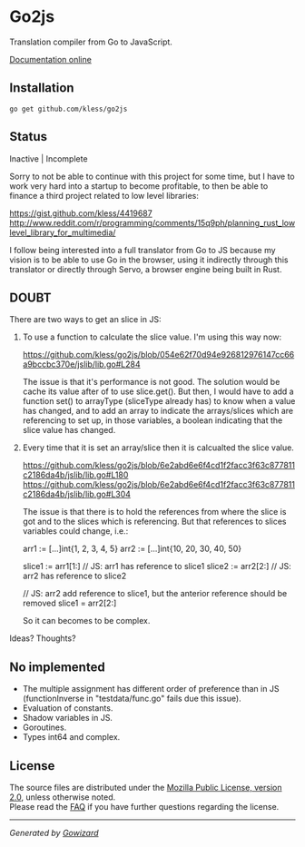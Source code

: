 Go2js
=====
Translation compiler from Go to JavaScript.

[Documentation online](http://godoc.org/github.com/kless/go2js)

## Installation

	go get github.com/kless/go2js

## Status

Inactive | Incomplete

Sorry to not be able to continue with this project for some time, but I have to
work very hard into a startup to become profitable, to then be able to finance
a third project related to low level libraries:

https://gist.github.com/kless/4419687  
http://www.reddit.com/r/programming/comments/15q9ph/planning_rust_lowlevel_library_for_multimedia/

I follow being interested into a full translator from Go to JS because my
vision is to be able to use Go in the browser, using it indirectly through this
translator or directly through Servo, a browser engine being built in Rust.

## DOUBT

There are two ways to get an slice in JS:

1. To use a function to calculate the slice value. I'm using this way now:

	https://github.com/kless/go2js/blob/054e62f70d94e926812976147cc66a9bccbc370e/jslib/lib.go#L284

	The issue is that it's performance is not good. The solution would be cache
	its value after of to use slice.get(). But then, I would have to add a function
	set() to arrayType (sliceType already has) to know when a value has changed,
	and to add an array to indicate the arrays/slices which are referencing to
	set up, in those variables, a boolean indicating that the slice value has changed.

2. Every time that it is set an array/slice then it is calcualted the slice value.

	https://github.com/kless/go2js/blob/6e2abd6e6f4cd1f2facc3f63c877811c2186da4b/jslib/lib.go#L180
	https://github.com/kless/go2js/blob/6e2abd6e6f4cd1f2facc3f63c877811c2186da4b/jslib/lib.go#L304

	The issue is that there is to hold the references from where the slice is
	got and to the slices which is referencing. But that references to slices
	variables could change, i.e.:

	arr1 := [...]int{1, 2, 3, 4, 5}
	arr2 := [...]int{10, 20, 30, 40, 50}

	slice1 := arr1[1:] // JS: arr1 has reference to slice1
	slice2 := arr2[2:] // JS: arr2 has reference to slice2

	// JS: arr2 add reference to slice1, but the anterior reference should be removed
	slice1 = arr2[2:]

	So it can becomes to be complex.

Ideas? Thoughts?

## No implemented

+ The multiple assignment has different order of preference than in JS
 (functionInverse in "testdata/func.go" fails due this issue).
+ Evaluation of constants.
+ Shadow variables in JS.
+ Goroutines.
+ Types int64 and complex.

## License

The source files are distributed under the [Mozilla Public License, version 2.0](http://mozilla.org/MPL/2.0/),
unless otherwise noted.  
Please read the [FAQ](http://www.mozilla.org/MPL/2.0/FAQ.html)
if you have further questions regarding the license.

* * *
*Generated by [Gowizard](https://github.com/kless/wizard)*

